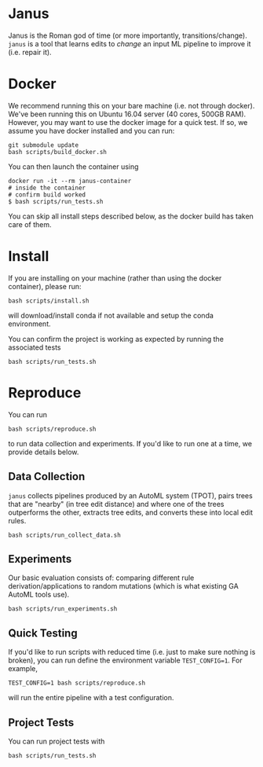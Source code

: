 # Janus

Janus is the Roman god of time (or more importantly, transitions/change).
`janus` is
a tool that learns edits to *change* an input ML pipeline to improve it
(i.e. repair it).

# Docker
We recommend running this on your bare machine (i.e. not through docker). We've been running this on Ubuntu 16.04 server (40 cores, 500GB RAM).
However, you may want to use the docker image for a quick test. If so,
we assume you have docker installed and you can run:

```
git submodule update
bash scripts/build_docker.sh
```

You can then launch the container using

```
docker run -it --rm janus-container
# inside the container
# confirm build worked
$ bash scripts/run_tests.sh
```

You can skip all install steps described below, as the
docker build has taken care of them.

# Install
If you are installing on your machine (rather than using
the docker container), please run:

```
bash scripts/install.sh
```

will download/install conda if not available and setup the
conda environment.

You can confirm the project is working as expected by running
the associated tests

```
bash scripts/run_tests.sh
```

# Reproduce

You can run

```
bash scripts/reproduce.sh
```

to run data collection and experiments. If you'd like to run
one at a time, we provide details below.

## Data Collection
`janus` collects pipelines produced by an AutoML system (TPOT),
pairs trees that are "nearby" (in tree edit distance) and where
one of the trees outperforms the other, extracts tree edits,
and converts these into local edit rules.

```
bash scripts/run_collect_data.sh
```

## Experiments
Our basic evaluation consists of: comparing different rule derivation/applications
to random mutations (which is what existing GA AutoML tools use).

```
bash scripts/run_experiments.sh
```

## Quick Testing
If you'd like to run scripts with reduced time (i.e. just to make sure nothing is broken), you can run define the environment variable `TEST_CONFIG=1`. For example,

```
TEST_CONFIG=1 bash scripts/reproduce.sh
```

will run the entire pipeline with a test configuration.

## Project Tests
You can run project tests with

```
bash scripts/run_tests.sh
```
